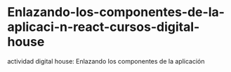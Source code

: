 # Enlazando-los-componentes-de-la-aplicaci-n-react-cursos-digital-house
actividad digital house: Enlazando los componentes de  la aplicación

